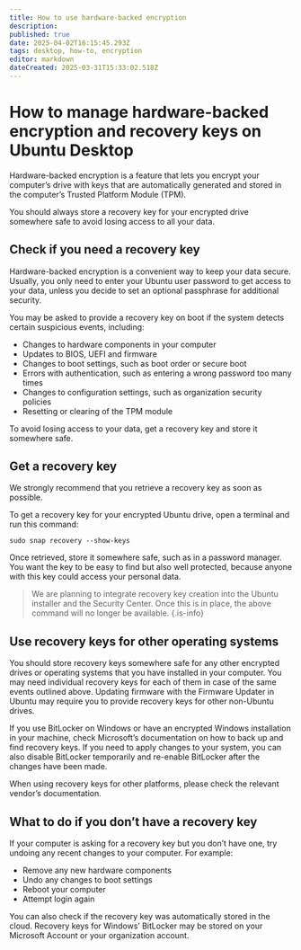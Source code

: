 ```yaml
---
title: How to use hardware-backed encryption
description: 
published: true
date: 2025-04-02T16:15:45.293Z
tags: desktop, how-to, encryption
editor: markdown
dateCreated: 2025-03-31T15:33:02.518Z
---
```


# How to manage hardware-backed encryption and recovery keys on Ubuntu Desktop


Hardware-backed encryption is a feature that lets you encrypt your computer’s drive with keys that are automatically generated and stored in the computer’s Trusted Platform Module (TPM).

You should always store a recovery key for your encrypted drive somewhere safe to avoid losing access to all your data.

## Check if you need a recovery key

Hardware-backed encryption is a convenient way to keep your data secure. Usually, you only need to enter your Ubuntu user password to get access to your data, unless you decide to set an optional passphrase for additional security.

You may be asked to provide a recovery key on boot if the system detects certain suspicious events, including:

* Changes to hardware components in your computer
* Updates to BIOS, UEFI and firmware
* Changes to boot settings, such as boot order or secure boot
* Errors with authentication, such as entering a wrong password too many times
* Changes to configuration settings, such as organization security policies
* Resetting or clearing of the TPM module

To avoid losing access to your data, get a recovery key and store it somewhere safe.

## Get a recovery key

We strongly recommend that you retrieve a recovery key as soon as possible.

To get a recovery key for your encrypted Ubuntu drive, open a terminal and run this command:

```
sudo snap recovery --show-keys
```

Once retrieved, store it somewhere safe, such as in a password manager. You want the key to be easy to find but also well protected, because anyone with this key could access your personal data.

> We are planning to integrate recovery key creation into the Ubuntu installer and the Security Center. Once this is in place, the above command will no longer be available.
{.is-info}

## Use recovery keys for other operating systems

You should store recovery keys somewhere safe for any other encrypted drives or operating systems that you have installed in your computer. You may need individual recovery keys for each of them in case of the same events outlined above. Updating firmware with the Firmware Updater in Ubuntu may require you to provide recovery keys for other non-Ubuntu drives.

If you use BitLocker on Windows or have an encrypted Windows installation in your machine, check Microsoft’s documentation on how to back up and find recovery keys. If you need to apply changes to your system, you can also disable BitLocker temporarily and re-enable BitLocker after the changes have been made.

When using recovery keys for other platforms, please check the relevant vendor’s documentation.

## What to do if you don’t have a recovery key

If your computer is asking for a recovery key but you don’t have one, try undoing any recent changes to your computer. For example:

* Remove any new hardware components
* Undo any changes to boot settings
* Reboot your computer
* Attempt login again

You can also check if the recovery key was automatically stored in the cloud. Recovery keys for Windows’ BitLocker may be stored on your Microsoft Account or your organization account.